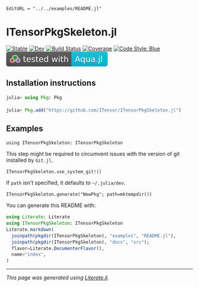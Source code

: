 ```@meta
EditURL = "../../examples/README.jl"
```

# ITensorPkgSkeleton.jl

[![Stable](https://img.shields.io/badge/docs-stable-blue.svg)](https://ITensor.github.io/ITensorPkgSkeleton.jl/stable/)
[![Dev](https://img.shields.io/badge/docs-dev-blue.svg)](https://ITensor.github.io/ITensorPkgSkeleton.jl/dev/)
[![Build Status](https://github.com/ITensor/ITensorPkgSkeleton.jl/actions/workflows/CI.yml/badge.svg?branch=main)](https://github.com/ITensor/ITensorPkgSkeleton.jl/actions/workflows/CI.yml?query=branch%3Amain)
[![Coverage](https://codecov.io/gh/ITensor/ITensorPkgSkeleton.jl/branch/main/graph/badge.svg)](https://codecov.io/gh/ITensor/ITensorPkgSkeleton.jl)
[![Code Style: Blue](https://img.shields.io/badge/code%20style-blue-4495d1.svg)](https://github.com/invenia/BlueStyle)
[![Aqua](https://raw.githubusercontent.com/JuliaTesting/Aqua.jl/master/badge.svg)](https://github.com/JuliaTesting/Aqua.jl)

## Installation instructions

```julia
julia> using Pkg: Pkg

julia> Pkg.add("https://github.com/ITensor/ITensorPkgSkeleton.jl")
```

## Examples

````@example index
using ITensorPkgSkeleton: ITensorPkgSkeleton
````

This step might be required to circumvent issues with
the version of git installed by `Git.jl`.

````@example index
ITensorPkgSkeleton.use_system_git!()
````

If `path` isn't specified, it defaults to `~/.julia/dev`.

````@example index
ITensorPkgSkeleton.generate("NewPkg"; path=mktempdir())
````

You can generate this README with:
```julia
using Literate: Literate
using ITensorPkgSkeleton: ITensorPkgSkeleton
Literate.markdown(
  joinpath(pkgdir(ITensorPkgSkeleton), "examples", "README.jl"),
  joinpath(pkgdir(ITensorPkgSkeleton), "docs", "src");
  flavor=Literate.DocumenterFlavor(),
  name="index",
)
```

---

*This page was generated using [Literate.jl](https://github.com/fredrikekre/Literate.jl).*

